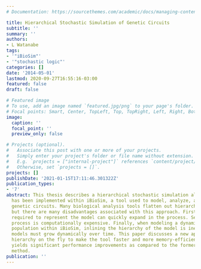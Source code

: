 ```yaml
---
# Documentation: https://sourcethemes.com/academic/docs/managing-content/

title: Hierarchical Stochastic Simulation of Genetic Circuits
subtitle: ''
summary: ''
authors:
- L Watanabe
tags:
- '"iBioSim"'
- '"stochastic logic"'
categories: []
date: '2014-05-01'
lastmod: 2020-09-27T16:55:16-03:00
featured: false
draft: false

# Featured image
# To use, add an image named `featured.jpg/png` to your page's folder.
# Focal points: Smart, Center, TopLeft, Top, TopRight, Left, Right, BottomLeft, Bottom, BottomRight.
image:
  caption: ''
  focal_point: ''
  preview_only: false

# Projects (optional).
#   Associate this post with one or more of your projects.
#   Simply enter your project's folder or file name without extension.
#   E.g. `projects = ["internal-project"]` references `content/project/deep-learning/index.md`.
#   Otherwise, set `projects = []`.
projects: []
publishDate: '2021-01-15T17:11:46.301322Z'
publication_types:
- '7'
abstract: This thesis describes a hierarchical stochastic simulation algorithm which
  has been implemented within iBioSim, a tool used to model, analyze, and visualize
  genetic circuits. Many biological analysis tools flatten out hierarchy before simulation,
  but there are many disadvantages associated with this approach. First, the memory
  required to represent the model can quickly expand in the process. Second, the flattening
  process is computationally expensive. Finally, when modeling a dynamic cellular
  population within iBioSim, inlining the hierarchy of the model is inefficient since
  models must grow dynamically over time. This paper discusses a new approach to handle
  hierarchy on the fly to make the tool faster and more memory-efficient. This approach
  yields significant performance improvements as compared to the former flat analysis
  method.
publication: ''
---
```

